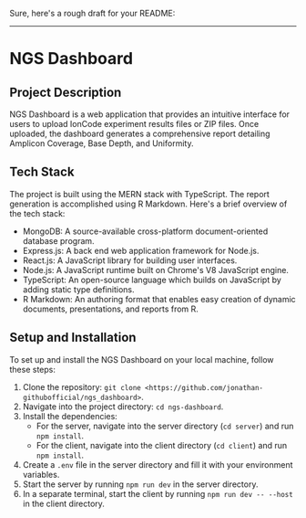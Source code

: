 Sure, here's a rough draft for your README:

---

# NGS Dashboard

## Project Description
NGS Dashboard is a web application that provides an intuitive interface for users to upload IonCode experiment results files or ZIP files. Once uploaded, the dashboard generates a comprehensive report detailing Amplicon Coverage, Base Depth, and Uniformity.

## Tech Stack
The project is built using the MERN stack with TypeScript. The report generation is accomplished using R Markdown. Here's a brief overview of the tech stack:

- MongoDB: A source-available cross-platform document-oriented database program.
- Express.js: A back end web application framework for Node.js.
- React.js: A JavaScript library for building user interfaces.
- Node.js: A JavaScript runtime built on Chrome's V8 JavaScript engine.
- TypeScript: An open-source language which builds on JavaScript by adding static type definitions.
- R Markdown: An authoring format that enables easy creation of dynamic documents, presentations, and reports from R.

## Setup and Installation
To set up and install the NGS Dashboard on your local machine, follow these steps:

1. Clone the repository: `git clone <https://github.com/jonathan-githubofficial/ngs_dashboard>`.
2. Navigate into the project directory: `cd ngs-dashboard`.
3. Install the dependencies:
   - For the server, navigate into the server directory (`cd server`) and run `npm install`.
   - For the client, navigate into the client directory (`cd client`) and run `npm install`.
4. Create a `.env` file in the server directory and fill it with your environment variables.
5. Start the server by running `npm run dev` in the server directory.
6. In a separate terminal, start the client by running `npm run dev -- --host` in the client directory.


